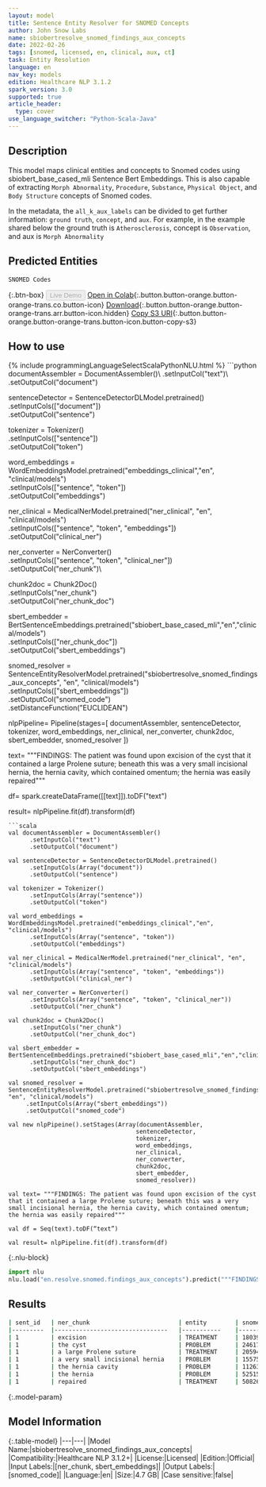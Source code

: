 ```yaml
---
layout: model
title: Sentence Entity Resolver for SNOMED Concepts
author: John Snow Labs
name: sbiobertresolve_snomed_findings_aux_concepts
date: 2022-02-26
tags: [snomed, licensed, en, clinical, aux, ct]
task: Entity Resolution
language: en
nav_key: models
edition: Healthcare NLP 3.1.2
spark_version: 3.0
supported: true
article_header:
  type: cover
use_language_switcher: "Python-Scala-Java"
---
```


## Description

This model maps clinical entities and concepts to Snomed codes using sbiobert_base_cased_mli Sentence Bert Embeddings. This is also capable of extracting `Morph Abnormality`, `Procedure`, `Substance`, `Physical Object`, and `Body Structure` concepts of Snomed codes.

In the metadata, the `all_k_aux_labels` can be divided to get further information: `ground truth`, `concept`, and `aux`. For example, in the example shared below the ground truth is `Atherosclerosis`, concept is `Observation`, and aux is `Morph Abnormality`

## Predicted Entities

`SNOMED Codes`


{:.btn-box}
<button class="button button-orange" disabled>Live Demo</button>
[Open in Colab](https://colab.research.google.com/github/JohnSnowLabs/spark-nlp-workshop/blob/master/tutorials/Certification_Trainings/Healthcare/3.Clinical_Entity_Resolvers.ipynb){:.button.button-orange.button-orange-trans.co.button-icon}
[Download](https://s3.amazonaws.com/auxdata.johnsnowlabs.com/clinical/models/sbiobertresolve_snomed_findings_aux_concepts_en_3.1.2_3.0_1645879611162.zip){:.button.button-orange.button-orange-trans.arr.button-icon.hidden}
[Copy S3 URI](s3://auxdata.johnsnowlabs.com/clinical/models/sbiobertresolve_snomed_findings_aux_concepts_en_3.1.2_3.0_1645879611162.zip){:.button.button-orange.button-orange-trans.button-icon.button-copy-s3}

## How to use

<div class="tabs-box" markdown="1">
{% include programmingLanguageSelectScalaPythonNLU.html %}
```python
documentAssembler = DocumentAssembler()\
      .setInputCol("text")\
      .setOutputCol("document")

sentenceDetector = SentenceDetectorDLModel.pretrained()\
      .setInputCols(["document"])\
      .setOutputCol("sentence")

tokenizer = Tokenizer() \
      .setInputCols(["sentence"]) \
      .setOutputCol("token")

word_embeddings = WordEmbeddingsModel.pretrained("embeddings_clinical","en", "clinical/models")\
      .setInputCols(["sentence", "token"])\
      .setOutputCol("embeddings")

ner_clinical = MedicalNerModel.pretrained("ner_clinical", "en", "clinical/models") \
      .setInputCols(["sentence", "token", "embeddings"]) \
      .setOutputCol("clinical_ner")

ner_converter = NerConverter() \
      .setInputCols(["sentence", "token", "clinical_ner"]) \
      .setOutputCol("ner_chunk")\

chunk2doc = Chunk2Doc() \
      .setInputCols("ner_chunk") \
      .setOutputCol("ner_chunk_doc")

sbert_embedder = BertSentenceEmbeddings.pretrained("sbiobert_base_cased_mli","en","clinical/models")\
     .setInputCols(["ner_chunk_doc"])\
     .setOutputCol("sbert_embeddings")

snomed_resolver = SentenceEntityResolverModel.pretrained("sbiobertresolve_snomed_findings_aux_concepts", "en", "clinical/models") \
     .setInputCols(["sbert_embeddings"]) \
     .setOutputCol("snomed_code")\
     .setDistanceFunction("EUCLIDEAN")

nlpPipeline= Pipeline(stages=[
                              documentAssembler,
                              sentenceDetector,
                              tokenizer,
                              word_embeddings,
                              ner_clinical,
                              ner_converter,
                              chunk2doc,
                              sbert_embedder,
                              snomed_resolver
])

text= """FINDINGS: The patient was found upon excision of the cyst that it contained a large Prolene suture; beneath this was a very small incisional hernia, the hernia cavity, which contained omentum; the hernia was easily repaired"""

df= spark.createDataFrame([[text]]).toDF("text")

result= nlpPipeline.fit(df).transform(df)
```
```scala
val documentAssembler = DocumentAssembler()
      .setInputCol("text")
      .setOutputCol("document")

val sentenceDetector = SentenceDetectorDLModel.pretrained()
      .setInputCols(Array("document"))
      .setOutputCol("sentence")

val tokenizer = Tokenizer() 
      .setInputCols(Array("sentence"))
      .setOutputCol("token")

val word_embeddings = WordEmbeddingsModel.pretrained("embeddings_clinical","en", "clinical/models")
      .setInputCols(Array("sentence", "token"))
      .setOutputCol("embeddings")

val ner_clinical = MedicalNerModel.pretrained("ner_clinical", "en", "clinical/models") 
      .setInputCols(Array("sentence", "token", "embeddings")) 
      .setOutputCol("clinical_ner")

val ner_converter = NerConverter() 
      .setInputCols(Array("sentence", "token", "clinical_ner")) 
      .setOutputCol("ner_chunk")

val chunk2doc = Chunk2Doc() 
      .setInputCols("ner_chunk") 
      .setOutputCol("ner_chunk_doc")

val sbert_embedder = BertSentenceEmbeddings.pretrained("sbiobert_base_cased_mli","en","clinical/models")
      .setInputCols("ner_chunk_doc")
      .setOutputCol("sbert_embeddings")

val snomed_resolver = SentenceEntityResolverModel.pretrained("sbiobertresolve_snomed_findings_aux_concepts", "en", "clinical/models")
     .setInputCols(Array("sbert_embeddings"))
     .setOutputCol("snomed_code")

val new nlpPipeine().setStages(Array(documentAssembler,
                                    sentenceDetector,
                                    tokenizer,
                                    word_embeddings,
                                    ner_clinical,
                                    ner_converter,
                                    chunk2doc,
                                    sbert_embedder,
                                    snomed_resolver))

val text= """FINDINGS: The patient was found upon excision of the cyst that it contained a large Prolene suture; beneath this was a very small incisional hernia, the hernia cavity, which contained omentum; the hernia was easily repaired"""

val df = Seq(text).toDF(“text”) 

val result= nlpPipeline.fit(df).transform(df)
```


{:.nlu-block}
```python
import nlu
nlu.load("en.resolve.snomed.findings_aux_concepts").predict("""FINDINGS: The patient was found upon excision of the cyst that it contained a large Prolene suture; beneath this was a very small incisional hernia, the hernia cavity, which contained omentum; the hernia was easily repaired""")
```

</div>

## Results

```bash
| sent_id 	| ner_chunk                      	| entity    	| snomed_code       	| all_codes                                                              	| resolutions                                                                                                                                                                                       	| all_k_aux_labels                                                                                                                                                                                                                                                       	|
|---------	|--------------------------------	|-----------	|-------------------	|------------------------------------------------------------------------	|---------------------------------------------------------------------------------------------------------------------------------------------------------------------------------------------------	|------------------------------------------------------------------------------------------------------------------------------------------------------------------------------------------------------------------------------------------------------------------------	|
| 1       	| excision                       	| TREATMENT 	| 180397004         	| [180397004, 65801008, 129304002, 257819000, 82868003,...               	| [excision from organ noc: [sinus tract] or [fistula], excision, excision - action, surgical excision, margins of excision,...                                                                     	| [Excision from organ NOC: [sinus tract] or [fistula]\|Procedure\|Procedure, Excision\|Procedure\|Procedure, Excision - action\|Observation\|Qualifier Value, Surgical excision\|Observation\|Qualifier Value, Surgical margins\|Spec Anatomic Site\|Body Structure,... 	|
| 1       	| the cyst                       	| PROBLEM   	| 246178003         	| [246178003, 103552005, 441457006, 264515009, 367643001,...             	| [form of cyst, cyst, cyst, cyst, cyst,...                                                                                                                                                         	| [Form of cyst\|Observation\|Attribute, Kingdom Protozoa cyst\|Observation\|Organism, Cyst\|Condition\|Clinical Finding, Cyst - morphology\|Observation\|Qualifier Value, Cyst\|Observation\|Morph Abnormality,...                                                      	|
| 1       	| a large Prolene suture         	| TREATMENT 	| 20594411000001105 	| [20594411000001105, 7267511000001100, 20125511000001105, 463182000,... 	| [finger stalls plastic medium, portia disposable gloves polythene medium (bray group ltd), silk mittens 8-14 years, polybutester suture, skinnies silk gloves large child blue (dermacea ltd),... 	| [-\|-\|-, Portia disposable gloves polythene medium (Bray Group Ltd)\|Device\|Physical Object, -\|-\|-, Polybutester suture\|Device\|Physical Object, -\|-\|-,...                                                                                                      	|
| 1       	| a very small incisional hernia 	| PROBLEM   	| 155752004         	| [155752004, 196894007, 266513000, 415772007, 266514006,                	| [simple incisional hernia, simple incisional hernia, simple incisional hernia, uncomplicated ventral incisional hernia, umbilical hernia - simple,...                                             	| [Hernia - incisional\|Condition\|Clinical Finding, Uncomplicated incisional hernia\|Condition\|Clinical Finding, Incisional hernia - simple\|Condition\|Clinical Finding, Uncomplicated ventral incisional hernia\|Condition\|Clinical Finding,...                     	|
| 1       	| the hernia cavity              	| PROBLEM   	| 112639008         	| [112639008, 52515009, 359801000, 414403008, 147780008,                 	| [protrusion, hernia, hernia, hernia, notification of whooping cough,...                                                                                                                           	| [Protrusion\|Observation\|Morph Abnormality, Hernia of abdominal cavity\|Condition\|Clinical Finding, Hernia of abdominal cavity\|Condition\|Clinical Finding, Hernia\|Observation\|Morph Abnormality,...                                                              	|
| 1       	| the hernia                     	| PROBLEM   	| 52515009          	| [52515009, 359801000, 414403008, 147780008, 112639008,                 	| [hernia, hernia, hernia, notification of whooping cough, protrusion,...                                                                                                                           	| [Hernia of abdominal cavity\|Condition\|Clinical Finding, Hernia of abdominal cavity\|Condition\|Clinical Finding, Hernia\|Observation\|Morph Abnormality, Notification of whooping cough\|Procedure\|Procedure,...                                                    	|
| 1       	| repaired                       	| TREATMENT 	| 50826004          	| [50826004, 4365001, 257903006, 33714007, 260938008,                    	| [repaired, repair, repair, corrected, restoration,...                                                                                                                                             	| [Repaired\|Observation\|Qualifier Value, Surgical repair\|Procedure\|Procedure, Repair - action\|Observation\|Qualifier Value, Corrected\|Observation\|Qualifier Value, Type of restoration\|Observation\|Attribute,...                                                	|
```

{:.model-param}
## Model Information

{:.table-model}
|---|---|
|Model Name:|sbiobertresolve_snomed_findings_aux_concepts|
|Compatibility:|Healthcare NLP 3.1.2+|
|License:|Licensed|
|Edition:|Official|
|Input Labels:|[ner_chunk, sbert_embeddings]|
|Output Labels:|[snomed_code]|
|Language:|en|
|Size:|4.7 GB|
|Case sensitive:|false|
